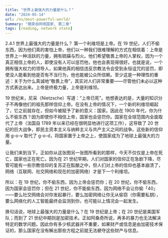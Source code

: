 ```yaml
---
title: "世界上最强大的力量是什么？"
date: "2024-05-14"
url: /ns/most-powerful-world/
Summary: "摘录自网络国家, 第二章"
tags: [reading, network state]
---
```


2.4.1 世界上最强大的力量是什么？
第一个利维坦是上帝。在 19 世纪，人们不偷东西，因为他们真的害怕上帝，他们以一种我们很难理解的方式在相信着：上帝是世界上一种活跃的力量，拥有硫磺与烈火。他们希望敬畏上帝的人掌权，因为一个真正相信上帝的人，即使没有人可以惩罚他，他也会表现得很好。也就是说，一个拥有强大权力的领导人，如果他真的相信违反宗教法令会受到永恒诅咒的惩罚，即使没人能看到他是否有不当行为，他也能被公众所信赖。至少这是一种理性的重述：关于为什么真诚地“敬畏上帝”，其实对人们非常重要——尽管他们未必以这种方式表达出来。上帝是终极力量，上帝是利维坦。

19 世纪末，尼采（Nietzsche）写道：“上帝已死”。他想表达的是，大量的知识分子不再像他们的祖先那样信仰上帝。在没有上帝的情况下，一个新的利维坦崛起了，它之前就存在，但如今被赋予了新的意义：国家。因此在 1900 年代，你为什么不偷东西？因为即使你不相信上帝，国家也会惩罚你。国家在全球范围内全面取代了上帝（法国自 1789 年以来已经在很明显地进行这项工作），这导致了 20 世纪的巨大战争，即民主资本主义与纳粹主义与共产主义之间的战争。这些新的信仰用 g-o-v 取代了 g-o-d，将国家置于上帝之上，使国家成为了地球上最强大的力量。

让我们来到当下。正如你从这张图另一张图所看到的那样，今天不仅仅是上帝在死亡，国家也正在死亡。因为在 21 世纪早期，人们对国家的信仰正在急剧下降，尽管可能有一些宗教信仰的复苏正在酝酿之中，但人们对上帝的信仰也基本崩溃了，网络（互联网、社交网络和现在的加密网络）才是下一个利维坦。

所以：在 19 世纪，你不偷东西，因为上帝会惩罚你；在 20 世纪，你不偷东西，因为国家会惩罚你；但在 21 世纪，你不能偷东西，因为网络不会让你偷「40」——要么社交网络会对你发起暴行，要么加密网络让你无从偷窃（你需要私钥），要么网络化的人工智能最终会监测到你，也可能以上情况会一起发生。

换句话说，地球上最强大的力量是什么？在 19 世纪是上帝；在 20 世纪是美国军队；而到了 21 世纪中期则是加密技术。正如阿桑奇所说，再多的暴力也无法解决特定的数学问题。因此你有多少核武器并不重要，如果财产或信息是由加密技术保证的，那么国家在没有解出那些方程之前就无法褫夺这些财产与信息。